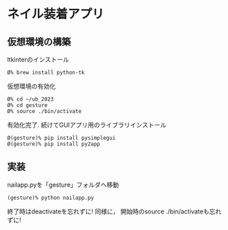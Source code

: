 # ネイル装着アプリ
## 仮想環境の構築

ltkinterのインストール
```
Ø% brew install python-tk

```

仮想環境の有効化
```
Ø% cd ~/ub_2023
Ø% cd gesture
Ø% source ./bin/activate
```

有効化完了.
続けてGUIアプリ用のライブラリインストール 
```
Ø(gesture)% pip install pysimplegui
Ø(gesture)% pip install py2app
```

## 実装

nailapp.pyを「gesture」フォルダへ移動
```
(gesture)% python nailapp.py

```

終了時はdeactivateを忘れずに! 同様に， 開始時のsource ./bin/activateも忘れずに!
